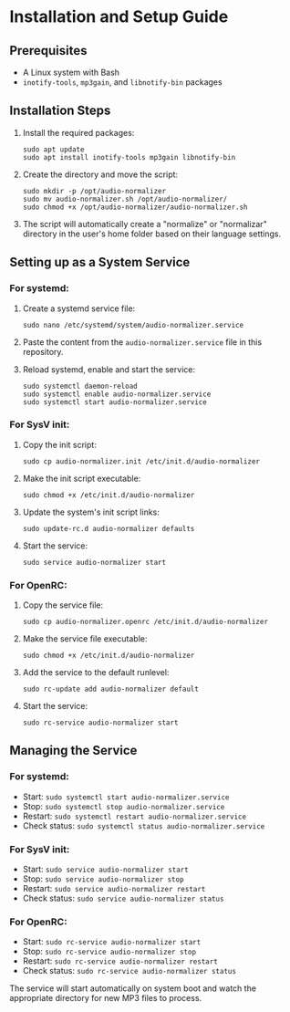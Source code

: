 # Installation and Setup Guide

## Prerequisites

- A Linux system with Bash
- `inotify-tools`, `mp3gain`, and `libnotify-bin` packages

## Installation Steps

1. Install the required packages:
   ```
   sudo apt update
   sudo apt install inotify-tools mp3gain libnotify-bin
   ```

2. Create the directory and move the script:
   ```
   sudo mkdir -p /opt/audio-normalizer
   sudo mv audio-normalizer.sh /opt/audio-normalizer/
   sudo chmod +x /opt/audio-normalizer/audio-normalizer.sh
   ```

3. The script will automatically create a "normalize" or "normalizar" directory in the user's home folder based on their language settings.

## Setting up as a System Service

### For systemd:

1. Create a systemd service file:
   ```
   sudo nano /etc/systemd/system/audio-normalizer.service
   ```

2. Paste the content from the `audio-normalizer.service` file in this repository.

3. Reload systemd, enable and start the service:
   ```
   sudo systemctl daemon-reload
   sudo systemctl enable audio-normalizer.service
   sudo systemctl start audio-normalizer.service
   ```

### For SysV init:

1. Copy the init script:
   ```
   sudo cp audio-normalizer.init /etc/init.d/audio-normalizer
   ```

2. Make the init script executable:
   ```
   sudo chmod +x /etc/init.d/audio-normalizer
   ```

3. Update the system's init script links:
   ```
   sudo update-rc.d audio-normalizer defaults
   ```

4. Start the service:
   ```
   sudo service audio-normalizer start
   ```

### For OpenRC:

1. Copy the service file:
   ```
   sudo cp audio-normalizer.openrc /etc/init.d/audio-normalizer
   ```

2. Make the service file executable:
   ```
   sudo chmod +x /etc/init.d/audio-normalizer
   ```

3. Add the service to the default runlevel:
   ```
   sudo rc-update add audio-normalizer default
   ```

4. Start the service:
   ```
   sudo rc-service audio-normalizer start
   ```

## Managing the Service

### For systemd:

- Start: `sudo systemctl start audio-normalizer.service`
- Stop: `sudo systemctl stop audio-normalizer.service`
- Restart: `sudo systemctl restart audio-normalizer.service`
- Check status: `sudo systemctl status audio-normalizer.service`

### For SysV init:

- Start: `sudo service audio-normalizer start`
- Stop: `sudo service audio-normalizer stop`
- Restart: `sudo service audio-normalizer restart`
- Check status: `sudo service audio-normalizer status`

### For OpenRC:

- Start: `sudo rc-service audio-normalizer start`
- Stop: `sudo rc-service audio-normalizer stop`
- Restart: `sudo rc-service audio-normalizer restart`
- Check status: `sudo rc-service audio-normalizer status`

The service will start automatically on system boot and watch the appropriate directory for new MP3 files to process.